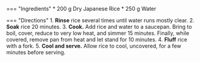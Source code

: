 === "Ingredients"
    * 200 g Dry Japanese Rice
    * 250 g Water

=== "Directions"
    1. **Rinse** rice several times until water runs mostly clear.
    2. **Soak** rice 20 minutes.
    3. **Cook.** Add rice and water to a saucepan. Bring to boil, cover, reduce to very low heat, and simmer 15 minutes. Finally, while covered, remove pan from heat and let stand for 10 minutes.
    4. **Fluff** rice with a fork.
    5. **Cool and serve.** Allow rice to cool, uncovered, for a few minutes before serving.

[^nagi]:
    Maehashi, Nagi. ["How To Cook Rice The Japanese Way."](https://japan.recipetineats.com/how-to-cook-rice-the-japanese-way/) _RecipeTin Eats._ 18 May 2018.
